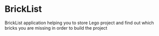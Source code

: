 # BrickList
BrickList application helping you to store Lego project and find out which bricks you are missing in order to build the project
